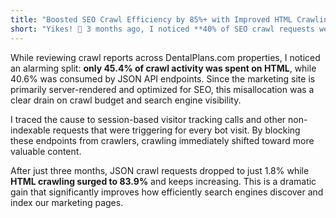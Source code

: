 ```yaml
---
title: "Boosted SEO Crawl Efficiency by 85%+ with Improved HTML Crawling"
short: "Yikes! 😬 3 months ago, I noticed **40% of SEO crawl requests were being wasted** on irrelevant API calls. After my fix, the remaining necessary calls are now just a mere 1.8% with valuable crawls surging beyond 85%! 🥳"
---
```


While reviewing crawl reports across DentalPlans.com properties, I noticed an alarming split: **only 45.4% of crawl activity was spent on HTML**, while 40.6% was consumed by JSON API endpoints. Since the marketing site is primarily server-rendered and optimized for SEO, this misallocation was a clear drain on crawl budget and search engine visibility.

I traced the cause to session-based visitor tracking calls and other non-indexable requests that were triggering for every bot visit. By blocking these endpoints from crawlers, crawling immediately shifted toward more valuable content.

After just three months, JSON crawl requests dropped to just 1.8% while **HTML crawling surged to 83.9%** and keeps increasing. This is a dramatic gain that significantly improves how efficiently search engines discover and index our marketing pages.
